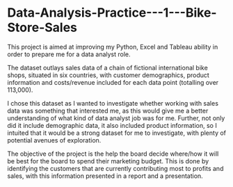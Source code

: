 # Data-Analysis-Practice---1---Bike-Store-Sales
This project is aimed at improving my Python, Excel and Tableau ability in order to prepare me for a data analyst role. 

The dataset outlays sales data of a chain of fictional international bike shops, situated in six countries, with customer demographics, product information and costs/revenue included for each data point (totalling over 113,000). 

I chose this dataset as I wanted to investigate whether working with sales data was something that interested me, as this would give me a better understanding of what kind of data analyst job was for me. Further, not only did it include demographic data, it also included product information, so I intuited that it would be a strong dataset for me to investigate, with plenty of potential avenues of exploration. 

The objective of the project is the help the board decide where/how it will be best for the board to spend their marketing budget. This is done by identifying the customers that are currently contributing most to profits and sales, with this information presented in a report and a presentation.
